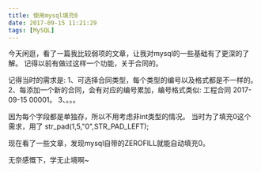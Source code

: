 ```yaml
---
title: 使用mysql填充0
date: 2017-09-15 11:21:29
tags: [MySQL]
---
```

今天闲逛，看了一篇我比较弱项的文章，让我对mysql的一些基础有了更深的了解。
记得以前有做过这样一个功能，关于合同的。
<!-- more -->
记得当时的需求是:
1、可选择合同类型，每个类型的编号以及格式都是不一样的。
2、每添加一个新的合同，会有对应的编号累加，编号格式类似: 工程合同 2017-09-15 00001。
3、。。。

因为每个字段都是单独存，所以不用考虑非int类型的情况。
当时为了填充0这个需求，用了
str_pad(1,5,"0",STR_PAD_LEFT);

现在看了一些文章，发现mysql自带的ZEROFILL就能自动填充0。

无奈感慨下，学无止境啊~